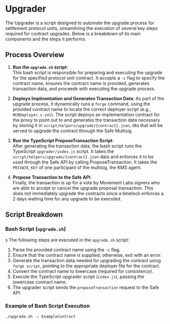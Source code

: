 # Upgrader

The Upgrader is a script designed to automate the upgrade process for settlement protocol units, streamlining the execution of several key steps required for contract upgrades. Below is a breakdown of its main components and the steps it performs.

## Process Overview

1. **Run the `upgrade.sh` script**:  
   This bash script is responsible for preparing and executing the upgrade for the specified protocol unit contract. It accepts a `-c` flag to specify the contract name, ensures the contract name is provided, generates transaction data, and proceeds with executing the upgrade process.

2. **Deploys Implmentation and Generates Transaction Data**:
   As part of the upgrade process, it dynamically runs a `forge` command, using the provided contract name to locate the correct deployer script (e.g., `MCRDeployer.s.sol`). The script deploys an implementation contract for the proxy to point out to and generates the transaction data necessary by storing it in `script/helpers/upgrade/{contract}.json`, dta that will be served to upgrade the contract through the Safe Multisig.

3. **Run the TypeScript ProposeTransaction Script**:  
   After generating the transaction data, the bash script runs the TypeScript `upgrader/index.js` script. It takes the `script/helpers/upgrade/{contract}.json` data and enforces it to be used through the Safe API by calling ProposeTransaction. It takes the `PRIVATE_KEY` of one participant of the multisig, the KMS agent.

4. **Propose Transaction to the Safe API**:  
   Finally, the transaction is up for a vote by Movement Labs signers who are able to accept or cancel the upgrade proposal transaction. This does not immediately upgrade the contracts since a timelock enforces a 2 days waiting time for any upgrade to be executed.

## Script Breakdown

### Bash Script (`upgrade.sh`)
 s
The following steps are executed in the `upgrade.sh` script:

1. Parse the provided contract name using the `-c` flag.
2. Ensure that the contract name is supplied; otherwise, exit with an error.
3. Generate the transaction data needed for upgrading the contract using `forge script`, pointing to the appropriate deployer file for the contract.
4. Convert the contract name to lowercase (required for consistency).
5. Execute the TypeScript upgrader script (`index.js`), passing the lowercase contract name.
6. The upgrader script sends the `proposeTransaction` request to the Safe API.

### Example of Bash Script Execution

```bash
./upgrade.sh -c ExampleContract
